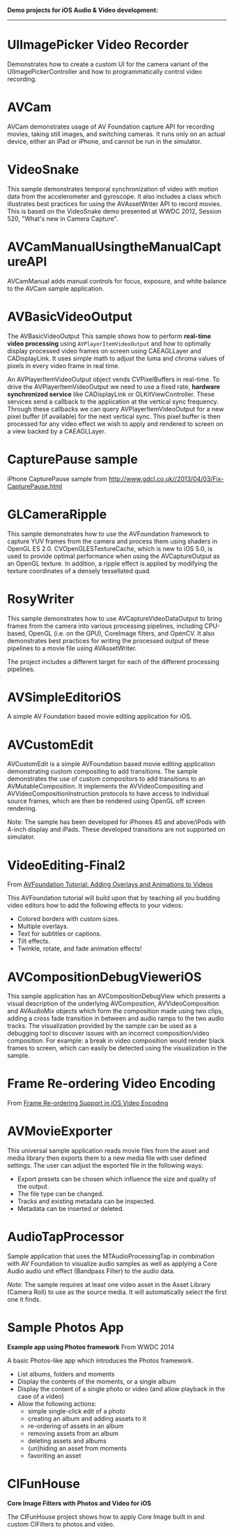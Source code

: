 
**Demo projects for iOS Audio & Video development:**

------

UIImagePicker Video Recorder
=======

Demonstrates how to create a custom UI for the camera variant of the UIImagePickerController and how to programmatically control video recording.

AVCam
=======

AVCam demonstrates usage of AV Foundation capture API for recording movies, taking still images, and switching cameras. It runs only on an actual device, either an iPad or iPhone, and cannot be run in the simulator.

VideoSnake
=======

This sample demonstrates temporal synchronization of video with motion data from the accelerometer and gyroscope. It also includes a class which illustrates best practices for using the AVAssetWriter API to record movies.  This is based on the VideoSnake demo presented at WWDC 2012, Session 520, "What's new in Camera Capture".


AVCamManualUsingtheManualCaptureAPI
=======

AVCamManual adds manual controls for focus, exposure, and white balance to the AVCam sample application.


AVBasicVideoOutput
=======

The AVBasicVideoOutput This sample shows how to perform **real-time video processing** using `AVPlayerItemVideoOutput` and how to optimally display processed video frames on screen using CAEAGLLayer and CADisplayLink. It uses simple math to adjust the luma and chroma values of pixels in every video frame in real time. 

An AVPlayerItemVideoOutput object vends CVPixelBuffers in real-time. To drive the AVPlayerItemVideoOutput we need to use a fixed rate, **hardware synchronized service** like CADisplayLink or GLKitViewController. These services send a callback to the application at the vertical sync frequency. Through these callbacks we can query AVPlayerItemVideoOutput for a new pixel buffer (if available) for the next vertical sync. This pixel buffer is then processed for any video effect we wish to apply and rendered to screen on a view backed by a CAEAGLLayer.

CapturePause sample
======

iPhone CapturePause sample from http://www.gdcl.co.uk//2013/04/03/Fix-CapturePause.html


GLCameraRipple
=======

This sample demonstrates how to use the AVFoundation framework to capture YUV
frames from the camera and process them using shaders in OpenGL ES 2.0.
CVOpenGLESTextureCache, which is new to iOS 5.0, is used to provide optimal
performance when using the AVCaptureOutput as an OpenGL texture. In addition, a
ripple effect is applied by modifying the texture coordinates of a densely
tessellated quad.

RosyWriter
=======

This sample demonstrates how to use AVCaptureVideoDataOutput to bring frames from the camera into various processing pipelines, including CPU-based, OpenGL (i.e. on the GPU), CoreImage filters, and OpenCV. It also demonstrates best practices for writing the processed output of these pipelines to a movie file using AVAssetWriter.

The project includes a different target for each of the different processing pipelines.

AVSimpleEditoriOS
=======

A simple AV Foundation based movie editing application for iOS.

AVCustomEdit
=======

AVCustomEdit is a simple AVFoundation based movie editing application demonstrating custom compositing to add transitions. The sample demonstrates the use of custom compositors to add transitions to an AVMutableComposition. It implements the AVVideoCompositing and AVVideoCompositionInstruction protocols to have access to individual source frames, which are then be rendered using OpenGL off screen rendering. 

Note: The sample has been developed for iPhones 4S and above/iPods with 4-inch display and iPads. These developed transitions are not supported on simulator.

VideoEditing-Final2
======

From [AVFoundation Tutorial: Adding Overlays and Animations to Videos](http://www.raywenderlich.com/30200/avfoundation-tutorial-adding-overlays-and-animations-to-videos)

This AVFoundation tutorial will build upon that by teaching all you budding video editors how to add the following effects to your videos:

+ Colored borders with custom sizes.
+ Multiple overlays.
+ Text for subtitles or captions.
+ Tilt effects.
+ Twinkle, rotate, and fade animation effects!


AVCompositionDebugVieweriOS
=======

This sample application has an AVCompositionDebugView which presents a visual description of the underlying AVComposition, AVVideoComposition and AVAudioMix objects which form the composition made using two clips, adding a cross fade transition in between and audio ramps to the two audio tracks. The visualization provided by the sample can be used as a debugging tool to discover issues with an incorrect composition/video composition. For example: a break in video composition would render black frames to screen, which can easily be detected using the visualization in the sample.


Frame Re-ordering Video Encoding
======

From [Frame Re-ordering Support in iOS Video Encoding](http://www.gdcl.co.uk/2014/04/22/Frame-Reordering.html)


AVMovieExporter
=======

This universal sample application reads movie files from the asset and media library then 
exports them to a new media file with user defined settings. The user can adjust the exported file 
in the following ways:

- Export presets can be chosen which influence the size and quality of the output. 	
- The file type can be changed.
- Tracks and existing metadata can be inspected.
- Metadata can be inserted or deleted.


AudioTapProcessor
=======

Sample application that uses the MTAudioProcessingTap in combination with AV Foundation to visualize audio samples as well as applying a Core Audio audio unit effect (Bandpass Filter) to the audio data.

*Note:* The sample requires at least one video asset in the Asset Library (Camera Roll) to use as the source media. It will automatically select the first one it finds.

Sample Photos App
======

**Example app using Photos framework** From WWDC 2014

A basic Photos-like app which introduces the Photos framework. 
- List albums, folders and moments
- Display the contents of the moments, or a single album
- Display the content of a single photo or video (and allow playback in the case of a video)
- Allow the following actions:
	* simple single-click edit of a photo
	* creating an album and adding assets to it
	* re-ordering of assets in an album
	* removing assets from an album
	* deleting assets and albums
	* (un)hiding an asset from moments
	* favoriting an asset


CIFunHouse
======

**Core Image Filters with Photos and Video for iOS**

The CIFunHouse project shows how to apply Core Image built in and custom CIFilters to photos and video.

